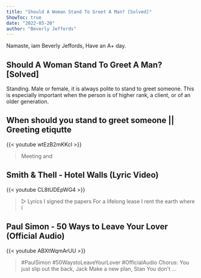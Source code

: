 ```yaml
---
title: "Should A Woman Stand To Greet A Man? [Solved]"
ShowToc: true 
date: "2022-03-20"
author: "Beverly Jeffords" 
---
```


Namaste, iam Beverly Jeffords, Have an A+ day.
## Should A Woman Stand To Greet A Man? [Solved]
Standing. Male or female, it is always polite to stand to greet someone. This is especially important when the person is of higher rank, a client, or of an older generation.

## When should you stand to greet someone || Greeting etiqutte
{{< youtube wtEzB2mKKcI >}}
>Meeting and 

## Smith & Thell - Hotel Walls (Lyric Video)
{{< youtube CL8tUDEpWG4 >}}
>▻ Lyrics I signed the papers For a lifelong lease I rent the earth where I 

## Paul Simon - 50 Ways to Leave Your Lover (Official Audio)
{{< youtube ABXtWqmArUU >}}
>#PaulSimon #50WaystoLeaveYourLover #OfficialAudio Chorus: You just slip out the back, Jack Make a new plan, Stan You don't ...


